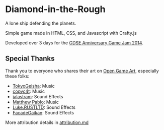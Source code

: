 Diamond-in-the-Rough
====================

A lone ship defending the planets.

Simple game made in HTML, CSS, and Javascript with Crafty.js

Developed over 3 days for the [GDSE Anniversary Game Jam 2014](http://meta.gamedev.stackexchange.com/questions/1794/anniversary-game-jam-2014).

Special Thanks
--------------

Thank you to everyone who shares their art on [Open Game Art](http://opengameart.org/),  especially these folks:

* [TokyoGeisha](http://opengameart.org/users/tokyogeisha): Music
* [copyc4t](http://opengameart.org/users/copyc4t): Music
* [jalastram](http://opengameart.org/users/jalastram): Sound Effects
* [Matthew Pablo](http://www.matthewpablo.com): Music
* [Luke.RUSTLTD](http://opengameart.org/users/lukerustltd): Sound Effects
* [FacadeGaikan](http://opengameart.org/users/facadegaikan): Sound Effects

More attribution details in [attribution.md](https://github.com/Costava/Diamond-in-the-Rough/blob/master/attribution.md)
